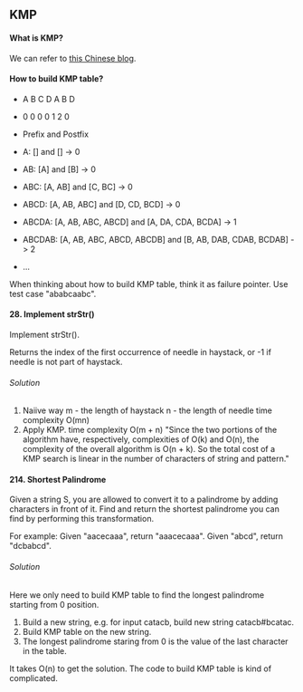 ## KMP

#### What is KMP?
We can refer to [this Chinese blog](http://www.ruanyifeng.com/blog/2013/05/Knuth%E2%80%93Morris%E2%80%93Pratt_algorithm.html).

#### How to build KMP table?

- A B C D A B D
- 0 0 0 0 1 2 0

- Prefix and Postfix
- A: [] and [] -> 0
- AB: [A] and [B] -> 0
- ABC: [A, AB] and [C, BC] -> 0
- ABCD: [A, AB, ABC] and [D, CD, BCD] -> 0
- ABCDA: [A, AB, ABC, ABCD] and [A, DA, CDA, BCDA] -> 1
- ABCDAB: [A, AB, ABC, ABCD, ABCDB] and [B, AB, DAB, CDAB, BCDAB] -> 2
- ...

When thinking about how to build KMP table, think it as failure pointer.
Use test case "ababcaabc".

#### 28. Implement strStr()
Implement strStr().

Returns the index of the first occurrence of needle in haystack, or -1 if needle is not part of haystack.

###### Solution
1. Naiive way
m - the length of haystack
n - the length of needle
time complexity O(mn)
2. Apply KMP.
time complexity O(m + n)
"Since the two portions of the algorithm have, respectively, complexities of O(k) and O(n), the complexity of the overall algorithm is O(n + k). So the total cost of a KMP search is linear in the number of characters of string and pattern."

#### 214. Shortest Palindrome
Given a string S, you are allowed to convert it to a palindrome by adding characters in front of it. Find and return the shortest palindrome you can find by performing this transformation.

For example:
Given "aacecaaa", return "aaacecaaa".
Given "abcd", return "dcbabcd".

###### Solution
Here we only need to build KMP table to find the longest palindrome starting from 0 position.

1. Build a new string, e.g. for input catacb, build new string catacb#bcatac.
2. Build KMP table on the new string.
3. The longest palindrome staring from 0 is the value of the last character in the table.

It takes O(n) to get the solution. The code to build KMP table is kind of complicated.
